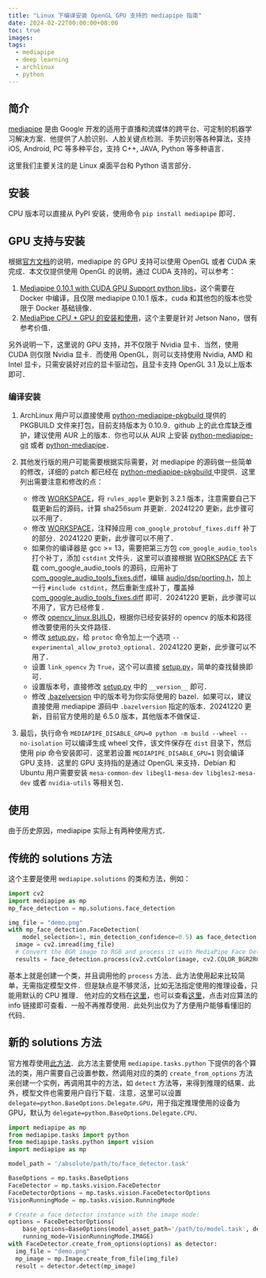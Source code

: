 ```yaml
---
title: "Linux 下编译安装 OpenGL GPU 支持的 mediapipe 指南"
date: 2024-02-22T00:00:00+08:00
toc: true
images:
tags:
  - mediapipe
  - deep learning
  - archlinux
  - python
---
```


## 简介

[mediapipe](https://github.com/google/mediapipe) 是由 Google 开发的适用于直播和流媒体的跨平台、可定制的机器学习解决方案．他提供了人脸识别、人脸关键点检测、手势识别等各种算法，支持 iOS, Android, PC 等多种平台，支持 C++, JAVA, Python 等多种语言．

这里我们主要关注的是 Linux 桌面平台和 Python 语言部分．

## 安装

CPU 版本可以直接从 PyPI 安装，使用命令 `pip install mediapipe` 即可．

## GPU 支持与安装

根据[官方文档](https://developers.google.com/mediapipe/framework/getting_started/gpu_support)的说明，mediapipe 的 GPU 支持可以使用 OpenGL 或者 CUDA 来完成．本文仅提供使用 OpenGL 的说明，通过 CUDA 支持的，可以参考：

1. [Mediapipe 0.10.1 with CUDA GPU Support python libs](https://github.com/pydehon/mediapipe)，这个需要在 Docker 中编译，且仅限 mediapipe 0.10.1 版本，cuda 和其他包的版本也受限于 Docker 基础镜像．
2. [MediaPipe CPU + GPU 的安装和使用](https://blog.csdn.net/qq_56548850/article/details/123981579)，这个主要是针对 Jetson Nano，很有参考价值．

另外说明一下，这里说的 GPU 支持，并不仅限于 Nvidia 显卡．当然，使用 CUDA 则仅限 Nvidia 显卡．而使用 OpenGL，则可以支持使用 Nvidia, AMD 和 Intel 显卡，只需安装好对应的显卡驱动包，且显卡支持 OpenGL 3.1 及以上版本即可．

### 编译安装

1. ArchLinux 用户可以直接使用 [python-mediapipe-pkgbuild
   ](https://github.com/hubutui/python-mediapipe-pkgbuild) 提供的 PKGBUILD 文件来打包，目前支持版本为 0.10.9．github 上的此仓库缺乏维护，建议使用 AUR 上的版本．你也可以从 AUR 上安装 [python-mediapipe-git](https://aur.archlinux.org/packages/python-mediapipe-git) 或者 [python-mediapipe](https://aur.archlinux.org/packages/python-mediapipe)．
2. 其他发行版的用户可能需要根据实际需要，对 mediapipe 的源码做一些简单的修改，详细的 patch 都已经在 [python-mediapipe-pkgbuild
   ](https://github.com/hubutui/python-mediapipe-pkgbuild) 中提供．这里列出需要注意和修改的点：

   - 修改 [WORKSPACE](https://github.com/google/mediapipe/blob/4237b765ce95af0813de4094ed1e21a67bad2a5f/WORKSPACE#L89-L91)，将 `rules_apple` 更新到 3.2.1 版本，注意需要自己下载更新后的源码，计算 sha256sum 并更新．20241220 更新，此步骤可以不用了．
   - 修改 [WORKSPACE](https://github.com/google/mediapipe/blob/4237b765ce95af0813de4094ed1e21a67bad2a5f/WORKSPACE#L63-L68)，注释掉应用 `com_google_protobuf_fixes.diff` 补丁的部分．20241220 更新，此步骤可以不用了．
   - 如果你的编译器是 gcc >= 13，需要把第三方包 `com_google_audio_tools`打个补丁，添加 `cstdint` 文件头．这里可以直接根据 [WORKSPACE](https://github.com/google/mediapipe/blob/4237b765ce95af0813de4094ed1e21a67bad2a5f/WORKSPACE#L229) 去下载 com_google_audio_tools 的源码，应用补丁 [com_google_audio_tools_fixes.diff](https://github.com/google/mediapipe/blob/4237b765ce95af0813de4094ed1e21a67bad2a5f/third_party/com_google_audio_tools_fixes.diff)，编辑 [audio/dsp/porting.h](https://github.com/google/multichannel-audio-tools/blob/80892ee5252829701db4e57c9ecc3a825fa1e87c/audio/dsp/porting.h#L23)，加上一行 `#include cstdint`，然后重新生成补丁，覆盖掉 [com_google_audio_tools_fixes.diff](https://github.com/google/mediapipe/blob/4237b765ce95af0813de4094ed1e21a67bad2a5f/third_party/com_google_audio_tools_fixes.diff) 即可．20241220 更新，此步骤可以不用了，官方已经修复．
   - 修改 [opencv_linux.BUILD](https://github.com/google/mediapipe/blob/master/third_party/opencv_linux.BUILD)，根据你已经安装好的 opencv 的版本和路径修改要使用的头文件路径．
   - 修改 [setup.py](https://github.com/google/mediapipe/blob/4237b765ce95af0813de4094ed1e21a67bad2a5f/setup.py#L230)，给 `protoc` 命令加上一个选项 `--experimental_allow_proto3_optional`．20241220 更新，此步骤可以不用了．
   - 设置 `link_opencv` 为 `True`，这个可以直接 [setup.py](https://github.com/google/mediapipe/blob/4237b765ce95af0813de4094ed1e21a67bad2a5f/setup.py)，简单的查找替换即可．
   - 设置版本号，直接修改 [setup.py](https://github.com/google/mediapipe/blob/4237b765ce95af0813de4094ed1e21a67bad2a5f/setup.py) 中的 `__version__` 即可．
   - 修改 [.bazelversion](https://github.com/google/mediapipe/blob/4237b765ce95af0813de4094ed1e21a67bad2a5f/.bazelversion) 中的版本号为你实际使用的 bazel．如果可以，建议直接使用 mediapipe 源码中 `.bazelversion` 指定的版本．20241220 更新，目前官方使用的是 6.5.0 版本，其他版本不做保证．

3. 最后，执行命令 `MEDIAPIPE_DISABLE_GPU=0 python -m build --wheel --no-isolation` 可以编译生成 wheel 文件，该文件保存在 `dist` 目录下，然后使用 pip 命令安装即可．这里若设置 `MEDIAPIPE_DISABLE_GPU=1` 则会编译 GPU 支持．这里的 GPU 支持指的是通过 OpenGL 来支持．Debian 和 Ubuntu 用户需要安装 `mesa-common-dev libegl1-mesa-dev libgles2-mesa-dev` 或者 `nvidia-utils` 等相关包．

## 使用

由于历史原因，mediapipe 实际上有两种使用方式．

## 传统的 solutions 方法

这个主要是使用 `mediapipe.solutions` 的类和方法，例如：

```python
import cv2
import mediapipe as mp
mp_face_detection = mp.solutions.face_detection

img_file = "demo.png"
with mp_face_detection.FaceDetection(
    model_selection=1, min_detection_confidence=0.5) as face_detection:
  image = cv2.imread(img_file)
  # Convert the BGR image to RGB and process it with MediaPipe Face Detection.
  results = face_detection.process(cv2.cvtColor(image, cv2.COLOR_BGR2RGB))
```

基本上就是创建一个类，并且调用他的 `process` 方法．此方法使用起来比较简单，无需指定模型文件．但是缺点是不够灵活，比如无法指定使用的推理设备，只能用默认的 CPU 推理．
他对应的文档在[这里](https://github.com/google/mediapipe/tree/d2bc9e5ba2d8273cbee6ea3298df3ee579d43c35/docs/solutions)，也可以查看[这里](https://developers.google.com/mediapipe/solutions/guide#legacy)，点击对应算法的 info 链接即可查看．一般不再推荐使用．此处列出仅为了方便用户能够看懂旧的代码．

## 新的 solutions 方法

官方推荐使用[此方法](https://developers.google.com/mediapipe/solutions/guide#available_solutions)．此方法主要使用 `mediapipe.tasks.python` 下提供的各个算法的类，用户需要自己设置参数，然调用对应的类的 `create_from_options` 方法来创建一个实例，再调用其中的方法，如 `detect` 方法等，来得到推理的结果．此外，模型文件也需要用户自行下载．注意，这里可以设置 `delegate=python.BaseOptions.Delegate.GPU`，用于指定推理使用的设备为 GPU，默认为 `delegate=python.BaseOptions.Delegate.CPU`．

```python
import mediapipe as mp
from mediapipe.tasks import python
from mediapipe.tasks.python import vision
import mediapipe as mp

model_path = '/absolute/path/to/face_detector.task'

BaseOptions = mp.tasks.BaseOptions
FaceDetector = mp.tasks.vision.FaceDetector
FaceDetectorOptions = mp.tasks.vision.FaceDetectorOptions
VisionRunningMode = mp.tasks.vision.RunningMode

# Create a face detector instance with the image mode:
options = FaceDetectorOptions(
    base_options=BaseOptions(model_asset_path='/path/to/model.task', delegate=python.BaseOptions.Delegate.GPU),
    running_mode=VisionRunningMode.IMAGE)
with FaceDetector.create_from_options(options) as detector:
  img_file = "demo.png"
  mp_image = mp.Image.create_from_file(img_file)
  result = detector.detect(mp_image)
```
